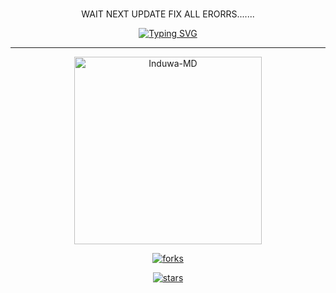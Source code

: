 <br>
 </p>
    <p align="center">
    WAIT NEXT UPDATE FIX ALL ERORRS.......   
<br>
 </p>
    <p align="center">
<a href="https://git.io/typing-svg"><img src="https://readme-typing-svg.demolab.com?font=EB+Garamond&weight=800&size=28&duration=4000&pause=1000&random=false&width=435&lines=WELCOME+TO+Induwa-MD;MULTI-DEVICE+WHATSAPP+BOT;DEVELOPED+BY;induwar-Nilupul." alt="Typing SVG" /></a>

 
  
<div align="center">
</p

<hr>

<hr>

<p align="center">
  <a href="https://youtu.be/WcA7GZuaN0A">
    <img alt="Induwa-MD" height="300" src="https://telegra.ph/file/44826e95f6e863548e408.jpg">

    

![forks](https://img.shields.io/github/forks/cobrs11/Induwa-MD?label=Forks&style=social)

![stars](https://img.shields.io/github/stars/cobrs11/Induwa-MD?style=social)
